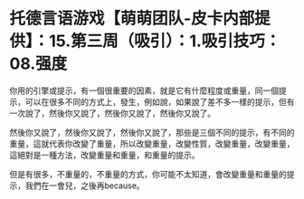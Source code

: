# 托德言语游戏【萌萌团队-皮卡内部提供】：15.第三周（吸引）：1.吸引技巧：08.强度

你用的引擎或提示，有一個很重要的因素，就是它有什麼程度或重量，同一個提示，可以在很多不同的方式上，發生，例如說，如果說了差不多一樣的提示，但有一次說了，然後你又說了，然後你又說了，然後你又說了。

然後你又說了，然後你又說了，然後你又說了，那些是三個不同的提示，有不同的重量，這就代表你改變了重量，所以改變重量，改變性質，改變重量，改變重量，這絕對是一種方法，改變重量和重量，和重量的提示。

但是有很多，不重量的，不重量的方式，你可能不太知道，會改變重量和重量的提示，我們在一會兒，之後再because。